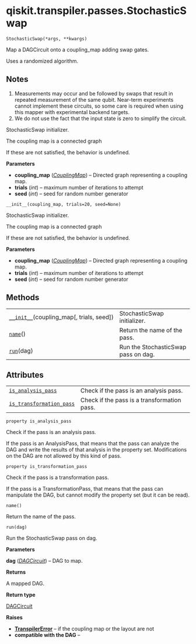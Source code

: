 <span id="qiskit-transpiler-passes-stochasticswap" />

# qiskit.transpiler.passes.StochasticSwap

<span id="undefined" />

`StochasticSwap(*args, **kwargs)`

Map a DAGCircuit onto a coupling\_map adding swap gates.

Uses a randomized algorithm.

## Notes

1.  Measurements may occur and be followed by swaps that result in repeated measurement of the same qubit. Near-term experiments cannot implement these circuits, so some care is required when using this mapper with experimental backend targets.
2.  We do not use the fact that the input state is zero to simplify the circuit.

StochasticSwap initializer.

The coupling map is a connected graph

If these are not satisfied, the behavior is undefined.

**Parameters**

*   **coupling\_map** ([*CouplingMap*](qiskit.transpiler.CouplingMap#qiskit.transpiler.CouplingMap "qiskit.transpiler.CouplingMap")) – Directed graph representing a coupling map.
*   **trials** (*int*) – maximum number of iterations to attempt
*   **seed** (*int*) – seed for random number generator

<span id="undefined" />

`__init__(coupling_map, trials=20, seed=None)`

StochasticSwap initializer.

The coupling map is a connected graph

If these are not satisfied, the behavior is undefined.

**Parameters**

*   **coupling\_map** ([*CouplingMap*](qiskit.transpiler.CouplingMap#qiskit.transpiler.CouplingMap "qiskit.transpiler.CouplingMap")) – Directed graph representing a coupling map.
*   **trials** (*int*) – maximum number of iterations to attempt
*   **seed** (*int*) – seed for random number generator

## Methods

|                                                                                                                                                    |                                     |
| -------------------------------------------------------------------------------------------------------------------------------------------------- | ----------------------------------- |
| [`__init__`](#qiskit.transpiler.passes.StochasticSwap.__init__ "qiskit.transpiler.passes.StochasticSwap.__init__")(coupling\_map\[, trials, seed]) | StochasticSwap initializer.         |
| [`name`](#qiskit.transpiler.passes.StochasticSwap.name "qiskit.transpiler.passes.StochasticSwap.name")()                                           | Return the name of the pass.        |
| [`run`](#qiskit.transpiler.passes.StochasticSwap.run "qiskit.transpiler.passes.StochasticSwap.run")(dag)                                           | Run the StochasticSwap pass on dag. |

## Attributes

|                                                                                                                                                              |                                             |
| ------------------------------------------------------------------------------------------------------------------------------------------------------------ | ------------------------------------------- |
| [`is_analysis_pass`](#qiskit.transpiler.passes.StochasticSwap.is_analysis_pass "qiskit.transpiler.passes.StochasticSwap.is_analysis_pass")                   | Check if the pass is an analysis pass.      |
| [`is_transformation_pass`](#qiskit.transpiler.passes.StochasticSwap.is_transformation_pass "qiskit.transpiler.passes.StochasticSwap.is_transformation_pass") | Check if the pass is a transformation pass. |

<span id="undefined" />

`property is_analysis_pass`

Check if the pass is an analysis pass.

If the pass is an AnalysisPass, that means that the pass can analyze the DAG and write the results of that analysis in the property set. Modifications on the DAG are not allowed by this kind of pass.

<span id="undefined" />

`property is_transformation_pass`

Check if the pass is a transformation pass.

If the pass is a TransformationPass, that means that the pass can manipulate the DAG, but cannot modify the property set (but it can be read).

<span id="undefined" />

`name()`

Return the name of the pass.

<span id="undefined" />

`run(dag)`

Run the StochasticSwap pass on dag.

**Parameters**

**dag** ([*DAGCircuit*](qiskit.dagcircuit.DAGCircuit#qiskit.dagcircuit.DAGCircuit "qiskit.dagcircuit.DAGCircuit")) – DAG to map.

**Returns**

A mapped DAG.

**Return type**

[DAGCircuit](qiskit.dagcircuit.DAGCircuit#qiskit.dagcircuit.DAGCircuit "qiskit.dagcircuit.DAGCircuit")

**Raises**

*   [**TranspilerError**](qiskit.transpiler.TranspilerError#qiskit.transpiler.TranspilerError "qiskit.transpiler.TranspilerError") – if the coupling map or the layout are not
*   **compatible with the DAG** –
